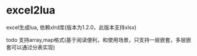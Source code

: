 # excel2lua
excel生成lua, 依赖xlrd库(版本为1.2.0，此版本支持xlsx)


todo
    支持array,map格式(基于阅读便利，和使用场景，只支持一层嵌套，多层嵌套可以通过分表实现)
